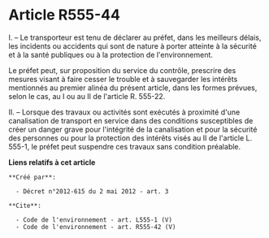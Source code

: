 # Article R555-44

I. – Le transporteur est tenu de déclarer au préfet, dans les meilleurs délais, les incidents ou accidents qui sont de nature
à porter atteinte à la sécurité et à la santé publiques ou à la protection de l'environnement.

Le préfet peut, sur proposition du service du contrôle, prescrire des mesures visant à faire cesser le trouble et à
sauvegarder les intérêts mentionnés au premier alinéa du présent article, dans les formes prévues, selon le cas, au I ou au
II de l'article R. 555-22.

II. – Lorsque des travaux ou activités sont exécutés à proximité d'une canalisation de transport en service dans des
conditions susceptibles de créer un danger grave pour l'intégrité de la canalisation et pour la sécurité des personnes ou
pour la protection des intérêts visés au II de l'article L. 555-1, le préfet peut suspendre ces travaux sans condition
préalable.

**Liens relatifs à cet article**

	**Créé par**:

	  - Décret n°2012-615 du 2 mai 2012 - art. 3

	**Cite**:

	  - Code de l'environnement - art. L555-1 (V)
	  - Code de l'environnement - art. R555-42 (V)
